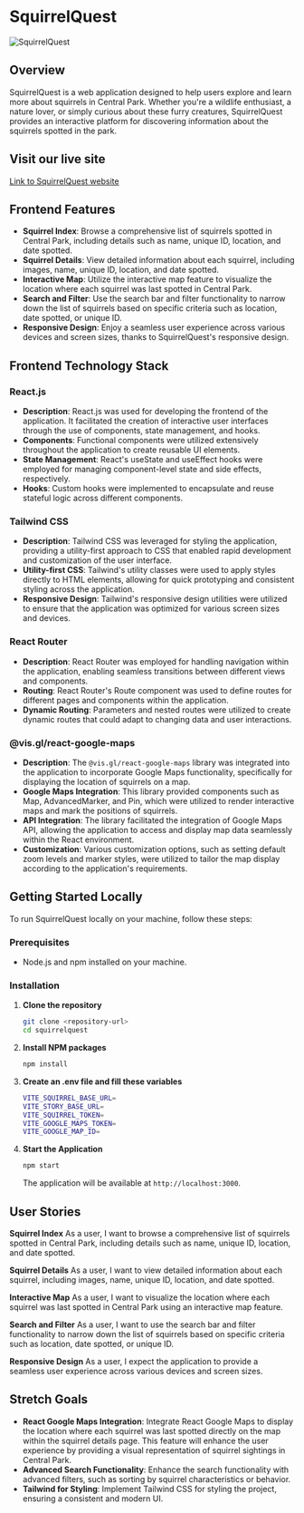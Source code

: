 # SquirrelQuest

![SquirrelQuest](https://res.cloudinary.com/dm8xhvx4t/image/upload/v1714955966/SquirrelQuestBanner_po0apm.jpg)

## Overview

SquirrelQuest is a web application designed to help users explore and learn more about squirrels in Central Park. Whether you're a wildlife enthusiast, a nature lover, or simply curious about these furry creatures, SquirrelQuest provides an interactive platform for discovering information about the squirrels spotted in the park.

## Visit our live site

[Link to SquirrelQuest website]()

## Frontend Features

- **Squirrel Index**: Browse a comprehensive list of squirrels spotted in Central Park, including details such as name, unique ID, location, and date spotted.
- **Squirrel Details**: View detailed information about each squirrel, including images, name, unique ID, location, and date spotted.
- **Interactive Map**: Utilize the interactive map feature to visualize the location where each squirrel was last spotted in Central Park.
- **Search and Filter**: Use the search bar and filter functionality to narrow down the list of squirrels based on specific criteria such as location, date spotted, or unique ID.
- **Responsive Design**: Enjoy a seamless user experience across various devices and screen sizes, thanks to SquirrelQuest's responsive design.

## Frontend Technology Stack

### React.js
- **Description**: React.js was used for developing the frontend of the application. It facilitated the creation of interactive user interfaces through the use of components, state management, and hooks.
- **Components**: Functional components were utilized extensively throughout the application to create reusable UI elements.
- **State Management**: React's useState and useEffect hooks were employed for managing component-level state and side effects, respectively.
- **Hooks**: Custom hooks were implemented to encapsulate and reuse stateful logic across different components.

### Tailwind CSS
- **Description**: Tailwind CSS was leveraged for styling the application, providing a utility-first approach to CSS that enabled rapid development and customization of the user interface.
- **Utility-first CSS**: Tailwind's utility classes were used to apply styles directly to HTML elements, allowing for quick prototyping and consistent styling across the application.
- **Responsive Design**: Tailwind's responsive design utilities were utilized to ensure that the application was optimized for various screen sizes and devices.

### React Router
- **Description**: React Router was employed for handling navigation within the application, enabling seamless transitions between different views and components.
- **Routing**: React Router's Route component was used to define routes for different pages and components within the application.
- **Dynamic Routing**: Parameters and nested routes were utilized to create dynamic routes that could adapt to changing data and user interactions.

### @vis.gl/react-google-maps
- **Description**: The `@vis.gl/react-google-maps` library was integrated into the application to incorporate Google Maps functionality, specifically for displaying the location of squirrels on a map.
- **Google Maps Integration**: This library provided components such as Map, AdvancedMarker, and Pin, which were utilized to render interactive maps and mark the positions of squirrels.
- **API Integration**: The library facilitated the integration of Google Maps API, allowing the application to access and display map data seamlessly within the React environment.
- **Customization**: Various customization options, such as setting default zoom levels and marker styles, were utilized to tailor the map display according to the application's requirements.


## Getting Started Locally

To run SquirrelQuest locally on your machine, follow these steps:

### Prerequisites

- Node.js and npm installed on your machine.

### Installation

1. **Clone the repository**

    ```sh
    git clone <repository-url>
    cd squirrelquest
    ```

2. **Install NPM packages**

    ```sh
    npm install
    ```

3. **Create an .env file and fill these variables**

    ```sh
   VITE_SQUIRREL_BASE_URL=
   VITE_STORY_BASE_URL=
   VITE_SQUIRREL_TOKEN=
   VITE_GOOGLE_MAPS_TOKEN=
   VITE_GOOGLE_MAP_ID=
    ```


4. **Start the Application**

    ```sh
    npm start
    ```

    The application will be available at `http://localhost:3000`.

## User Stories

**Squirrel Index**
As a user, I want to browse a comprehensive list of squirrels spotted in Central Park, including details such as name, unique ID, location, and date spotted.

**Squirrel Details**
As a user, I want to view detailed information about each squirrel, including images, name, unique ID, location, and date spotted.

**Interactive Map**
As a user, I want to visualize the location where each squirrel was last spotted in Central Park using an interactive map feature.

**Search and Filter**
As a user, I want to use the search bar and filter functionality to narrow down the list of squirrels based on specific criteria such as location, date spotted, or unique ID.

**Responsive Design**
As a user, I expect the application to provide a seamless user experience across various devices and screen sizes.

## Stretch Goals

- **React Google Maps Integration**: Integrate React Google Maps to display the location where each squirrel was last spotted directly on the map within the squirrel details page. This feature will enhance the user experience by providing a visual representation of squirrel sightings in Central Park.
- **Advanced Search Functionality**: Enhance the search functionality with advanced filters, such as sorting by squirrel characteristics or behavior.
- **Tailwind for Styling**: Implement Tailwind CSS for styling the project, ensuring a consistent and modern UI.
